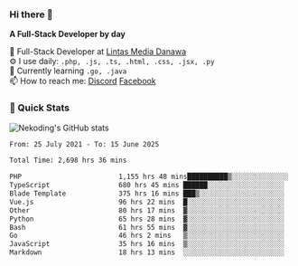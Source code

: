### Hi there 👋

**A Full-Stack Developer by day**

🔭 Full-Stack Developer at [Lintas Media Danawa](https://www.lintasmediadanawa.com/)  
⚙️ I use daily: `.php, .js, .ts, .html, .css, .jsx, .py`  
🌱 Currently learning `.go, .java`  
📫 How to reach me: [Discord](https://discordapp.com/users/984448732999327766)  [Facebook](https://fb.me/tyvandi)  

### 🚀 Quick Stats  

![Nekoding's GitHub stats](https://github-readme-stats.vercel.app/api?username=nekoding&show_icons=true)

<!--START_SECTION:waka-->

```txt
From: 25 July 2021 - To: 15 June 2025

Total Time: 2,698 hrs 36 mins

PHP                        1,155 hrs 48 mins██████████▒░░░░░░░░░░░░░░   41.59 %
TypeScript                 680 hrs 45 mins ██████░░░░░░░░░░░░░░░░░░░   24.50 %
Blade Template             375 hrs 16 mins ███▒░░░░░░░░░░░░░░░░░░░░░   13.50 %
Vue.js                     96 hrs 22 mins  █░░░░░░░░░░░░░░░░░░░░░░░░   03.47 %
Other                      80 hrs 17 mins  ▓░░░░░░░░░░░░░░░░░░░░░░░░   02.89 %
Python                     65 hrs 28 mins  ▓░░░░░░░░░░░░░░░░░░░░░░░░   02.36 %
Bash                       61 hrs 55 mins  ▓░░░░░░░░░░░░░░░░░░░░░░░░   02.23 %
Go                         46 hrs 2 mins   ▒░░░░░░░░░░░░░░░░░░░░░░░░   01.66 %
JavaScript                 35 hrs 16 mins  ▒░░░░░░░░░░░░░░░░░░░░░░░░   01.27 %
Markdown                   18 hrs 13 mins  ░░░░░░░░░░░░░░░░░░░░░░░░░   00.66 %
```

<!--END_SECTION:waka-->

<!--
**nekoding/nekoding** is a ✨ _special_ ✨ repository because its `README.md` (this file) appears on your GitHub profile.

Here are some ideas to get you started:

- 🔭 I’m currently working on ...
- 🌱 I’m currently learning ...
- 👯 I’m looking to collaborate on ...
- 🤔 I’m looking for help with ...
- 💬 Ask me about ...
- 📫 How to reach me: ...
- 😄 Pronouns: ...
- ⚡ Fun fact: ...
-->
